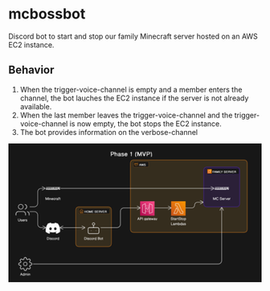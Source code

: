 # mcbossbot
Discord bot to start and stop our family Minecraft server hosted on an AWS EC2 instance.

## Behavior
1. When the trigger-voice-channel is empty and a member enters the channel, the bot lauches the EC2 instance if the server is not already available.
2. When the last member leaves the trigger-voice-channel and the trigger-voice-channel is now empty, the bot stops the EC2 instance.
3. The bot provides information on the verbose-channel

![Phase1 Diagram](media/Phase1-diagram.PNG "Phase1 Diagram")





